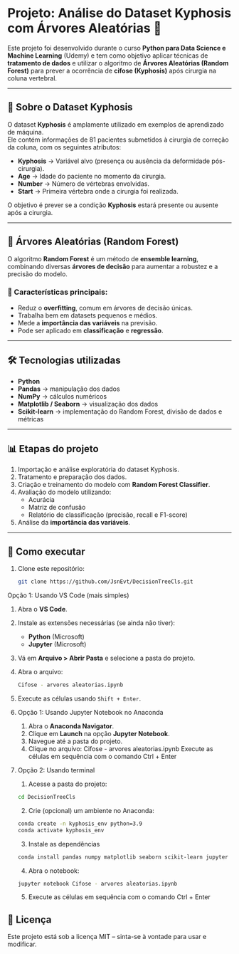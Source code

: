 # Projeto: Análise do Dataset Kyphosis com Árvores Aleatórias 🌳

Este projeto foi desenvolvido durante o curso **Python para Data Science e Machine Learning** (Udemy) e tem como objetivo aplicar técnicas de **tratamento de dados** e utilizar o algoritmo de **Árvores Aleatórias (Random Forest)** para prever a ocorrência de **cifose (Kyphosis)** após cirurgia na coluna vertebral.

---

## 📌 Sobre o Dataset Kyphosis
O dataset **Kyphosis** é amplamente utilizado em exemplos de aprendizado de máquina.  
Ele contém informações de 81 pacientes submetidos à cirurgia de correção da coluna, com os seguintes atributos:

- **Kyphosis** → Variável alvo (presença ou ausência da deformidade pós-cirurgia).  
- **Age** → Idade do paciente no momento da cirurgia.  
- **Number** → Número de vértebras envolvidas.  
- **Start** → Primeira vértebra onde a cirurgia foi realizada.

O objetivo é prever se a condição **Kyphosis** estará presente ou ausente após a cirurgia.

---

## 🌳 Árvores Aleatórias (Random Forest)
O algoritmo **Random Forest** é um método de **ensemble learning**, combinando diversas **árvores de decisão** para aumentar a robustez e a precisão do modelo.

### 🔑 Características principais:
- Reduz o **overfitting**, comum em árvores de decisão únicas.
- Trabalha bem em datasets pequenos e médios.
- Mede a **importância das variáveis** na previsão.
- Pode ser aplicado em **classificação** e **regressão**.

---

## 🛠️ Tecnologias utilizadas
- **Python**
- **Pandas** → manipulação dos dados  
- **NumPy** → cálculos numéricos  
- **Matplotlib / Seaborn** → visualização dos dados  
- **Scikit-learn** → implementação do Random Forest, divisão de dados e métricas  

---

## 📊 Etapas do projeto
1. Importação e análise exploratória do dataset Kyphosis.  
2. Tratamento e preparação dos dados.  
3. Criação e treinamento do modelo com **Random Forest Classifier**.  
4. Avaliação do modelo utilizando:
   - Acurácia  
   - Matriz de confusão  
   - Relatório de classificação (precisão, recall e F1-score)  
5. Análise da **importância das variáveis**.  

---

## 🚀 Como executar
1. Clone este repositório:
   ```bash
   git clone https://github.com/JsnEvt/DecisionTreeCls.git
Opção 1: Usando VS Code (mais simples)

   1. Abra o **VS Code**.  
   2. Instale as extensões necessárias (se ainda não tiver):  
      - **Python** (Microsoft)  
      - **Jupyter** (Microsoft)  
   3. Vá em **Arquivo > Abrir Pasta** e selecione a pasta do projeto.  
   4. Abra o arquivo:
      ```bash
      Cifose - arvores aleatorias.ipynb
      ```
   5. Execute as células usando `Shift + Enter`. 

2. Opção 1: Usando Jupyter Notebook no Anaconda
      1. Abra o **Anaconda Navigator**.  
      2. Clique em **Launch** na opção **Jupyter Notebook**.  
      3. Navegue até a pasta do projeto.  
      4. Clique no arquivo:
         Cifose - arvores aleatorias.ipynb
         Execute as células em sequência com o comando Ctrl + Enter

3. Opção 2: Usando terminal
      1. Acesse a pasta do projeto:
      ```bash
      cd DecisionTreeCls
      ```
      2. Crie (opcional) um ambiente no Anaconda:
      ```bash
      conda create -n kyphosis_env python=3.9
      conda activate kyphosis_env
      ```
      3. Instale as dependências
      ```bash
      conda install pandas numpy matplotlib seaborn scikit-learn jupyter
      ```
      4. Abra o notebook:
      ```bash
      jupyter notebook Cifose - arvores aleatorias.ipynb
      ```
      5. Execute as células em sequência com o comando Ctrl + Enter
  
   
      
## 📖 Licença
Este projeto está sob a licença MIT – sinta-se à vontade para usar e modificar.
